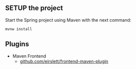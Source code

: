 ## SETUP the project
Start the Spring project using Maven with the next command:
```
mvnw install
```

## Plugins
* Maven Frontend
    * [github.com/eirslett/frontend-maven-plugin](https://github.com/eirslett/frontend-maven-plugin)
